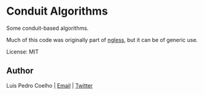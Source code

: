 # Conduit Algorithms

Some conduit-based algorithms.

Much of this code was originally part of [ngless](http://ngless.embl.de), but
it can be of generic use.

License: MIT

## Author
Luis Pedro Coelho | [Email](mailto:luis@luispedro.org) | [Twitter](https://twitter.com/luispedrocoelho)
